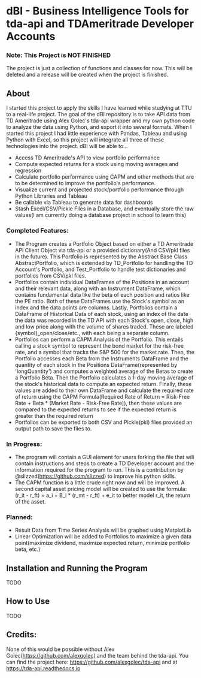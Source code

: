# dBI - Business Intelligence Tools for tda-api and TDAmeritrade Developer Accounts

### Note: This Project is NOT FINISHED
The project is just a collection of functions and classes for now. This will be deleted and a release will be created when the project is finished.

## About
I started this project to apply the skills I have learned while studying at TTU to a real-life project. The goal of the dBI repository is to take API data from TD Ameritrade using Alex Golec's tda-api wrapper and my own python code to analyze the data using Python, and export it into several formats. When I started this project I had little experience with Pandas, Tableau and using Python with Excel, so this project will integrate all three of these technologies into the project. dBI will be able to...
- Access TD Ameritrade's API to view portfolio performance
- Compute expected returns for a stock using moving averages and regression
- Calculate portfolio performance using CAPM and other methods that are to be determined to improve the portfolio's performance.
- Visualize current and projected stock/portfolio performance through Python Libraries and Tableau
- Be callable via Tableau to generate data for dashboards
- Stash Excel/CSV/Pickle Files in a Database, and eventually store the raw values(I am currently doing a database project in school to learn this)

### Completed Features:
- The Program creates a Portfolio Object based on either a TD Ameritrade API Client Object via tda-api or a provided dictionary(And CSV/pkl files in the future). This Portfolio is represented by the Abstract Base Class AbstractPortfolio, which is extended by TD_Portfolio for handling the TD Account's Portfolio, and Test_Portfolio to handle test dictionaries and portfolios from CSV/pkl files.
- Portfolios contain individual DataFrames of the Positions in an account and their relevant data, along with an Instrument DataFrame, which contains fundamental data like the beta of each position and ratios like the PE ratio. Both of these DataFrames use the Stock's symbol as an index and the data points are columns. Lastly, Portfolios contain a DataFrame of Historical Data of each stock, using an index of the date the data was recorded in the TD API with each Stock's open, close, high and low price along with the volume of shares traded. These are labeled {symbol}_open/close/etc., with each being a separate column.
- Portfolios can perform a CAPM Analysis of the Portfolio. This entails calling a stock symbol to represent the bond market for the risk-free rate, and a symbol that tracks the S&P 500 for the market rate. Then, the Portfolio accesses each Beta from the Instruments DataFrame and the quantity of each stock in the Positions DataFrame(represented by 'longQuantity') and computes a weighted average of the Betas to create a Portfolio Beta. Then the Portfolio calculates a 1-day moving average of the stock's historical data to compute an expected return. Finally, these values are added to their own DataFrame and calculate the required rate of return using the CAPM Formula(Required Rate of Return = Risk-Free Rate + Beta * (Market Rate - Risk-Free Rate)), then these values are compared to the expected returns to see if the expected return is greater than the required return
- Portfolios can be exported to both CSV and Pickle(pkl) files provided an output path to save the files to.

### In Progress:
- The program will contain a GUI element for users forking the file that will contain instructions and steps to create a TD Developer account and the information required for the program to run. This is a contribution by @slizzed(https://github.com/slizzed) to improve his python skills.
- The CAPM function is a little crude right now and will be improved. A second capital asset pricing model will be created to use the formula:
(r_it - r_ft) = a_i + B_i * (r_mt - r_ft) + e_it
to better model r_it, the return of the asset.

### Planned:
- Result Data from Time Series Analysis will be graphed using MatplotLib
- Linear Optimization will be added to Portfolios to maximize a given data point(maximize dividend, maximize expected return, minimize portfolio beta, etc.)


## Installation and Running the Program
TODO

## How to Use
TODO

## Credits:
None of this would be possible without Alex Golec(https://github.com/alexgolec) and the team behind the tda-api. You can find the project here: https://github.com/alexgolec/tda-api and at https://tda-api.readthedocs.io

